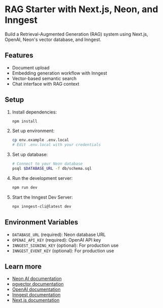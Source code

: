 # RAG Starter with Next.js, Neon, and Inngest

Build a Retrieval-Augmented Generation (RAG) system using Next.js, OpenAI, Neon's vector database, and Inngest.

## Features

- Document upload
- Embedding generation workflow with Inngest
- Vector-based semantic search
- Chat interface with RAG context

## Setup

1. Install dependencies:

   ```bash
   npm install
   ```

2. Set up environment:

   ```bash
   cp env.example .env.local
   # Edit .env.local with your credentials
   ```

3. Set up database:

   ```bash
   # Connect to your Neon database
   psql $DATABASE_URL -f db/schema.sql
   ```

4. Run the development server:

   ```bash
   npm run dev
   ```

5. Start the Inngest Dev Server:
   ```bash
   npx inngest-cli@latest dev
   ```

## Environment Variables

- `DATABASE_URL` (required): Neon database URL
- `OPENAI_API_KEY` (required): OpenAI API key
- `INNGEST_SIGNING_KEY` (optional): For production use
- `INNGEST_EVENT_KEY` (optional): For production use

## Learn more

- [Neon AI documentation](https://neon.tech/docs/ai/ai-intro)
- [pgvector documentation](https://github.com/pgvector/pgvector)
- [OpenAI documentation](https://platform.openai.com/docs/introduction)
- [Inngest documentation](https://inngest.com/docs)
- [Next.js documentation](https://nextjs.org/docs)
